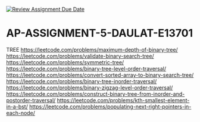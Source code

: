 [![Review Assignment Due Date](https://classroom.github.com/assets/deadline-readme-button-22041afd0340ce965d47ae6ef1cefeee28c7c493a6346c4f15d667ab976d596c.svg)](https://classroom.github.com/a/0Zzlu9gw)
# AP-ASSIGNMENT-5-DAULAT-E13701
TREE
https://leetcode.com/problems/maximum-depth-of-binary-tree/
https://leetcode.com/problems/validate-binary-search-tree/
https://leetcode.com/problems/symmetric-tree/
https://leetcode.com/problems/binary-tree-level-order-traversal/
https://leetcode.com/problems/convert-sorted-array-to-binary-search-tree/
https://leetcode.com/problems/binary-tree-inorder-traversal/
https://leetcode.com/problems/binary-zigzag-level-order-traversal/
https://leetcode.com/problems/construct-binary-tree-from-inorder-and-postorder-traversal/
https://leetcode.com/problems/kth-smallest-element-in-a-bst/
https://leetcode.com/problems/populating-next-right-pointers-in-each-node/
